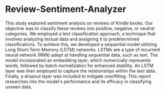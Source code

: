 # Review-Sentiment-Analyzer

This study explored sentiment analysis on reviews of Kindle books. Our objective was to classify 
these reviews into positive, negative, or neutral categories. We employed a text classification 
approach, a technique that involves analyzing textual data and assigning it to predetermined 
classifications. To achieve this, we developed a sequential model utilizing Long Short-Term 
Memory (LSTM) networks. LSTMs are a type of recurrent neural network (RNN) adept at handling 
sequential data, such as text. The model incorporated an embedding layer, which numerically 
represents words, followed by batch normalization for enhanced stability. An LSTM layer was then 
employed to capture the relationships within the text data. Finally, a dropout layer was included 
to mitigate overfitting. This report researches into the model's performance and its efficacy in 
classifying unseen data.
